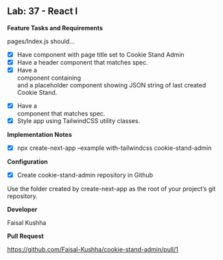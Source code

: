 ## Lab: 37 - React I

**Feature Tasks and Requirements**

pages/Index.js should…

- [x] Have <Head> component with page title set to Cookie Stand Admin
- [x] Have a header component that matches spec.
- [x] Have a <main> component containing <form> and a placeholder component showing JSON string of last created Cookie Stand.
- [x] Have a <footer> component that matches spec.
- [x] Style app using TailwindCSS utility classes.

**Implementation Notes**

- [x] npx create-next-app –example with-tailwindcss cookie-stand-admin

**Configuration**

- [x] Create cookie-stand-admin repository in Github

Use the folder created by create-next-app as the root of your project’s git repository.

**Developer**

Faisal Kushha

**Pull Request**

https://github.com/Faisal-Kushha/cookie-stand-admin/pull/1
